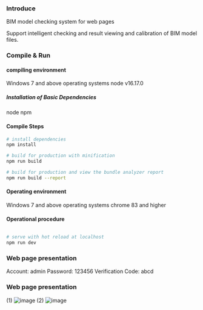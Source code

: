 ### Introduce
BIM model checking system for web pages

Support intelligent checking and result viewing and calibration of BIM model files.

### Compile & Run
#### compiling environment
 Windows 7 and above operating systems
 node v16.17.0

##### Installation of Basic Dependencies
node
npm

#### Compile Steps
``` bash
# install dependencies
npm install

# build for production with minification
npm run build

# build for production and view the bundle analyzer report
npm run build --report
```

#### Operating environment
Windows 7 and above operating systems
chrome 83 and higher

#### Operational procedure
``` bash

# serve with hot reload at localhost
npm run dev
```
### Web page presentation
Account: admin
Password: 123456
Verification Code: abcd

### Web page presentation
(1)
![image](https://github.com/user-attachments/assets/a30c32f6-76db-4aa3-baf1-3791cd81be92)
(2)
![image](https://github.com/user-attachments/assets/597c4057-9787-4802-b9cd-92cd4e3ca082)


